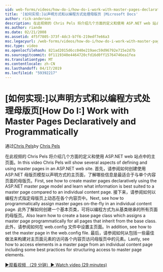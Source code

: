 ```yaml
---
uid: web-forms/videos/how-do-i/how-do-i-work-with-master-pages-declaratively-and-programmatically
title: '[如何实现:]以声明方式和以编程方式处理母版页 |Microsoft Docs'
author: rick-anderson
description: 在此视频的 Chris Pels 将介绍几个方面的定义和使用 ASP.NET web 站点中的主页面。 首先，请参阅如何创建主页面 declarati...
ms.author: riande
ms.date: 02/21/2008
ms.assetid: 4f5f7805-373f-4dc3-b7f6-219edf7e66a3
msc.legacyurl: /web-forms/videos/how-do-i/how-do-i-work-with-master-pages-declaratively-and-programmatically
msc.type: video
ms.openlocfilehash: 821ad2015d6cc040e219aec59d96792e715e2d7b
ms.sourcegitcommit: 0f1119340e4464720cfd16d0ff15764746ea1fea
ms.translationtype: MT
ms.contentlocale: zh-CN
ms.lasthandoff: 04/17/2019
ms.locfileid: "59392217"
---
```

# <a name="how-do-i-work-with-master-pages-declaratively-and-programmatically"></a><span data-ttu-id="7972d-104">[如何实现:]以声明方式和以编程方式处理母版页</span><span class="sxs-lookup"><span data-stu-id="7972d-104">[How Do I:] Work with Master Pages Declaratively and Programmatically</span></span>

<span data-ttu-id="7972d-105">通过[Chris Pels](https://twitter.com/chrispels)</span><span class="sxs-lookup"><span data-stu-id="7972d-105">by [Chris Pels](https://twitter.com/chrispels)</span></span>

<span data-ttu-id="7972d-106">在此视频的 Chris Pels 将介绍几个方面的定义和使用 ASP.NET web 站点中的主页面。</span><span class="sxs-lookup"><span data-stu-id="7972d-106">In this video Chris Pels will show several aspects of defining and using master pages in an ASP.NET web site.</span></span> <span data-ttu-id="7972d-107">首先，请参阅如何创建使用 ASP.NET 母版页模型以声明方式的主页面，了解哪些信息是最适合于与单个内容页面的母版页。</span><span class="sxs-lookup"><span data-stu-id="7972d-107">First, see how to create master pages declaratively using the ASP.NET master page model and learn what information is best suited to a master page compared to an individual content page.</span></span> <span data-ttu-id="7972d-108">接下来，请参阅如何以编程方式指定母版页上动态在各个内容页中。</span><span class="sxs-lookup"><span data-stu-id="7972d-108">Next, see how to programmatically assign master pages on-the-fly in an individual content page.</span></span> <span data-ttu-id="7972d-109">此外了解如何创建一个基本页类，可将以编程方式为从基类继承的所有页面的母版页。</span><span class="sxs-lookup"><span data-stu-id="7972d-109">Also learn how to create a base page class which assigns a master page programmatically for all pages that inherit from the base class.</span></span> <span data-ttu-id="7972d-110">此外，请参阅如何在 web.config 文件中设置主页面。</span><span class="sxs-lookup"><span data-stu-id="7972d-110">In addition, see how to set the master page in the web.config file.</span></span> <span data-ttu-id="7972d-111">最后，请参阅如何从包括一些最佳做法来构建对主页面元素的访问各个内容页访问母版页中的元素。</span><span class="sxs-lookup"><span data-stu-id="7972d-111">Lastly, see how to access elements in a master page from an individual content page including some best practices for structuring access to master page elements.</span></span>

[<span data-ttu-id="7972d-112">&#9654;观看视频 （29 分钟）</span><span class="sxs-lookup"><span data-stu-id="7972d-112">&#9654; Watch video (29 minutes)</span></span>](https://channel9.msdn.com/Blogs/ASP-NET-Site-Videos/how-do-i-work-with-master-pages-declaratively-and-programmatically)
